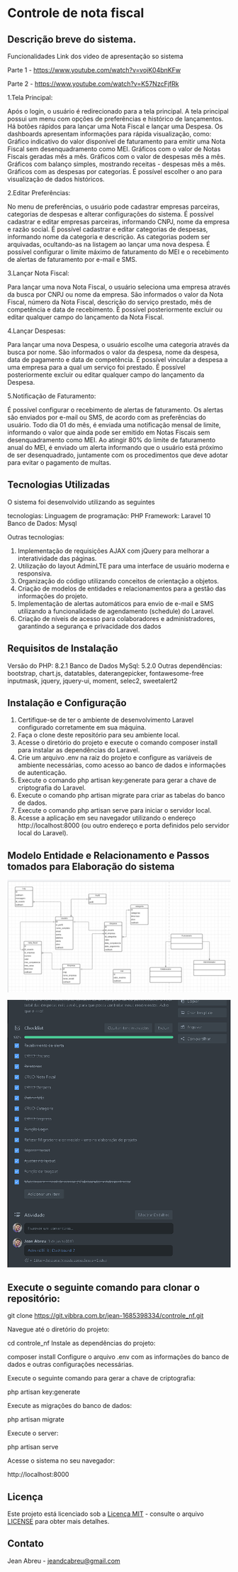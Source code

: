 # Controle de nota fiscal

## Descrição breve do sistema.

Funcionalidades
Link dos video de apresentação so sistema

Parte 1 - https://www.youtube.com/watch?v=vojK04bnKFw

Parte 2 - https://www.youtube.com/watch?v=K57NzcFjfRk

1.Tela Principal:

Após o login, o usuário é redirecionado para a tela principal.
A tela principal possui um menu com opções de preferências e histórico de lançamentos.
Há botões rápidos para lançar uma Nota Fiscal e lançar uma Despesa.
Os dashboards apresentam informações para rápida visualização, como:
Gráfico indicativo do valor disponível de faturamento para emitir uma Nota Fiscal sem desenquadramento como MEI.
Gráficos com o valor de Notas Fiscais geradas mês a mês.
Gráficos com o valor de despesas mês a mês.
Gráficos com balanço simples, mostrando receitas - despesas mês a mês.
Gráficos com as despesas por categorias.
É possível escolher o ano para visualização de dados históricos.

2.Editar Preferências:

No menu de preferências, o usuário pode cadastrar empresas parceiras, categorias de despesas e alterar configurações do sistema.
É possível cadastrar e editar empresas parceiras, informando CNPJ, nome da empresa e razão social.
É possível cadastrar e editar categorias de despesas, informando nome da categoria e descrição.
As categorias podem ser arquivadas, ocultando-as na listagem ao lançar uma nova despesa.
É possível configurar o limite máximo de faturamento do MEI e o recebimento de alertas de faturamento por e-mail e SMS.

3.Lançar Nota Fiscal:

Para lançar uma nova Nota Fiscal, o usuário seleciona uma empresa através da busca por CNPJ ou nome da empresa.
São informados o valor da Nota Fiscal, número da Nota Fiscal, descrição do serviço prestado, mês de competência e data de recebimento.
É possível posteriormente excluir ou editar qualquer campo do lançamento da Nota Fiscal.

4.Lançar Despesas:

Para lançar uma nova Despesa, o usuário escolhe uma categoria através da busca por nome.
São informados o valor da despesa, nome da despesa, data de pagamento e data de competência.
É possível vincular a despesa a uma empresa para a qual um serviço foi prestado.
É possível posteriormente excluir ou editar qualquer campo do lançamento da Despesa.

5.Notificação de Faturamento:

É possível configurar o recebimento de alertas de faturamento.
Os alertas são enviados por e-mail ou SMS, de acordo com as preferências do usuário.
Todo dia 01 do mês, é enviada uma notificação mensal de limite, informando o valor que ainda pode ser emitido em Notas Fiscais sem desenquadramento como MEI.
Ao atingir 80% do limite de faturamento anual do MEI, é enviado um alerta informando que o usuário está próximo de ser desenquadrado, juntamente com os procedimentos que deve adotar para evitar o pagamento de multas.

## Tecnologias Utilizadas
O sistema foi desenvolvido utilizando as seguintes 

tecnologias:
Linguagem de programação: PHP
Framework: Laravel 10
Banco de Dados: Mysql

Outras tecnologias: 

1. Implementação de requisições AJAX com jQuery para melhorar a interatividade das páginas.
2. Utilização do layout AdminLTE para uma interface de usuário moderna e responsiva.
3. Organização do código utilizando conceitos de orientação a objetos.
4. Criação de modelos de entidades e relacionamentos para a gestão das informações do projeto.
5. Implementação de alertas automáticos para envio de e-mail e SMS utilizando a funcionalidade de agendamento (schedule) do Laravel.
6. Criação de níveis de acesso para colaboradores e administradores, garantindo a segurança e privacidade dos dados

## Requisitos de Instalação

Versão do PHP: 8.2.1
Banco de Dados MySql: 5.2.0
Outras dependências: bootstrap, chart.js, datatables, daterangepicker, fontawesome-free inputmask, jquery, jquery-ui, moment, selec2, sweetalert2

## Instalação e Configuração

1. Certifique-se de ter o ambiente de desenvolvimento Laravel configurado corretamente em sua máquina.
2. Faça o clone deste repositório para seu ambiente local.
3. Acesse o diretório do projeto e execute o comando composer install para instalar as dependências do Laravel.
4. Crie um arquivo .env na raiz do projeto e configure as variáveis de ambiente necessárias, como acesso ao banco de dados e informações de autenticação.
5. Execute o comando php artisan key:generate para gerar a chave de criptografia do Laravel.
6. Execute o comando php artisan migrate para criar as tabelas do banco de dados.
7. Execute o comando php artisan serve para iniciar o servidor local.
8. Acesse a aplicação em seu navegador utilizando o endereço http://localhost:8000 (ou outro endereço e porta definidos pelo servidor local do Laravel).

## Modelo Entidade e Relacionamento e Passos tomados para Elaboração do sistema

<p float="left">

 ![ModeloER.PNG](/public/img/ModeloER.PNG)

 ![Passosdoprojeto.PNG](/public/img/Passosdoprojeto.PNG)

</p>

## Execute o seguinte comando para clonar o repositório:

git clone https://git.vibbra.com.br/jean-1685398334/controle_nf.git

Navegue até o diretório do projeto:

cd controle_nf
Instale as dependências do projeto:

composer install
Configure o arquivo .env com as informações do banco de dados e outras configurações necessárias.

Execute o seguinte comando para gerar a chave de criptografia:

php artisan key:generate

Execute as migrações do banco de dados:

php artisan migrate

Execute o server:

php artisan serve

Acesse o sistema no seu navegador:

http://localhost:8000


## Licença

Este projeto está licenciado sob a [Licença MIT](https://opensource.org/licenses/MIT) - consulte o arquivo [LICENSE](LICENSE) para obter mais detalhes.


## Contato

Jean Abreu - jeandcabreu@gmail.com

